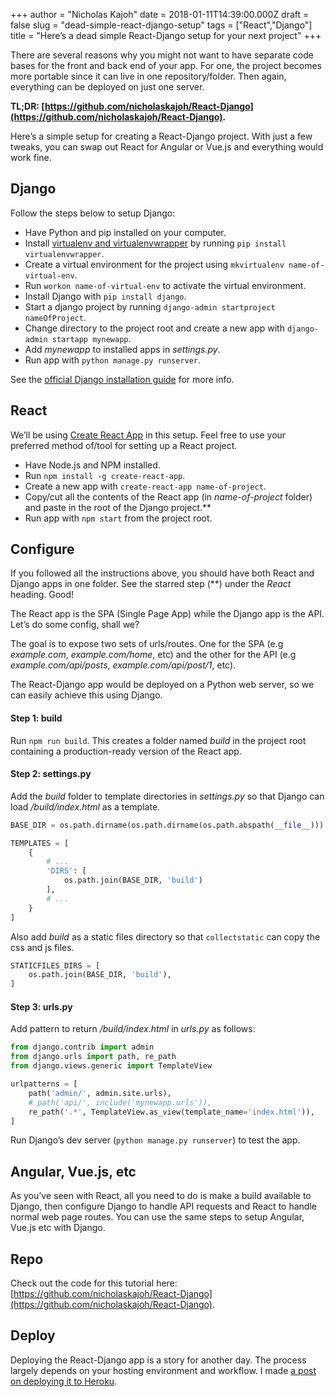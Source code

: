 +++
author = "Nicholas Kajoh"
date = 2018-01-11T14:39:00.000Z
draft = false
slug = "dead-simple-react-django-setup"
tags = ["React","Django"]
title = "Here’s a dead simple React-Django setup for your next project"
+++


There are several reasons why you might not want to have separate code bases for the front and back end of your app. For one, the project becomes more portable since it can live in one repository/folder. Then again, everything can be deployed on just one server.

**TL;DR: [https://github.com/nicholaskajoh/React-Django](https://github.com/nicholaskajoh/React-Django).**

Here’s a simple setup for creating a React-Django project. With just a few tweaks, you can swap out React for Angular or Vue.js and everything would work fine.

Django
------

Follow the steps below to setup Django:

*   Have Python and pip installed on your computer.
*   Install [virtualenv and virtualenvwrapper](http://virtualenvwrapper.readthedocs.io/en/latest/install.html) by running `pip install virtualenvwrapper`.
*   Create a virtual environment for the project using `mkvirtualenv name-of-virtual-env`.
*   Run `workon name-of-virtual-env` to activate the virtual environment.
*   Install Django with `pip install django`.
*   Start a django project by running `django-admin startproject nameOfProject`.
*   Change directory to the project root and create a new app with `django-admin startapp mynewapp`.
*   Add _mynewapp_ to installed apps in _settings.py_.
*   Run app with `python manage.py runserver`.

See the [official Django installation guide](https://docs.djangoproject.com/en/dev/topics/install/) for more info.

React
-----

We’ll be using [Create React App](https://github.com/facebookincubator/create-react-app) in this setup. Feel free to use your preferred method of/tool for setting up a React project.

*   Have Node.js and NPM installed.
*   Run `npm install -g create-react-app`.
*   Create a new app with `create-react-app name-of-project`.
*   Copy/cut all the contents of the React app (in _name-of-project_ folder) and paste in the root of the Django project.\*\*
*   Run app with `npm start` from the project root.

Configure
---------

If you followed all the instructions above, you should have both React and Django apps in one folder. See the starred step (\*\*) under the _React_ heading. Good!

The React app is the SPA (Single Page App) while the Django app is the API. Let’s do some config, shall we?

The goal is to expose two sets of urls/routes. One for the SPA (e.g _example.com_, _example.com/home_, etc) and the other for the API (e.g _example.com/api/posts_, _example.com/api/post/1_, etc).

The React-Django app would be deployed on a Python web server, so we can easily achieve this using Django.

#### Step 1: build

Run `npm run build`. This creates a folder named _build_ in the project root containing a production-ready version of the React app.

#### Step 2: settings.py

Add the _build_ folder to template directories in _settings.py_ so that Django can load _/build/index.html_ as a template.

```python
BASE_DIR = os.path.dirname(os.path.dirname(os.path.abspath(__file__)))

TEMPLATES = [
    {
        # ...
        'DIRS': [
            os.path.join(BASE_DIR, 'build')
        ],
        # ...
    }
]
```
    

Also add _build_ as a static files directory so that `collectstatic` can copy the css and js files.

```python
STATICFILES_DIRS = [
    os.path.join(BASE_DIR, 'build'),
]
```
    

#### Step 3: urls.py

Add pattern to return _/build/index.html_ in _urls.py_ as follows:

```python
from django.contrib import admin
from django.urls import path, re_path
from django.views.generic import TemplateView

urlpatterns = [
    path('admin/', admin.site.urls),
    # path('api/', include('mynewapp.urls')),
    re_path('.*', TemplateView.as_view(template_name='index.html')),
]
```
    

Run Django’s dev server (`python manage.py runserver`) to test the app.

Angular, Vue.js, etc
--------------------

As you’ve seen with React, all you need to do is make a build available to Django, then configure Django to handle API requests and React to handle normal web page routes. You can use the same steps to setup Angular, Vue.js etc with Django.

Repo
----

Check out the code for this tutorial here: [https://github.com/nicholaskajoh/React-Django](https://github.com/nicholaskajoh/React-Django).

Deploy
------

Deploying the React-Django app is a story for another day. The process largely depends on your hosting environment and workflow. I made [a post on deploying it to Heroku](https://alphacoder.xyz/deploy-react-django-app-on-heroku/).